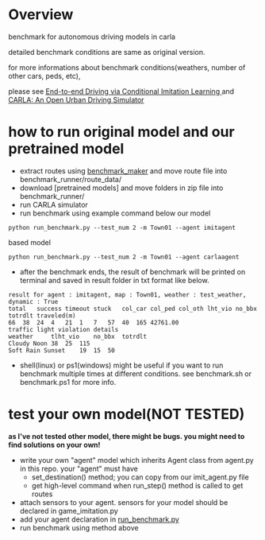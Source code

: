 # Overview
benchmark for autonomous driving models in carla

detailed benchmark conditions are same as original version.

for more informations about benchmark conditions(weathers, number of other cars, peds, etc),

please see [End-to-end Driving via Conditional Imitation Learning
](https://arxiv.org/abs/1710.02410) and [CARLA: An Open Urban Driving Simulator
](https://arxiv.org/abs/1711.03938)

# how to run original model and our pretrained model
- extract routes using [benchmark_maker](https://github.com/phoi5675/benchmark-for-carla-imitation-learning/tree/main/benchmark_maker)
and move route file into benchmark_runner/route_data/
- download [pretrained models] and move folders in zip file into benchmark_runner/
- run CARLA simulator
- run benchmark using example command below
our model
```
python run_benchmark.py --test_num 2 -m Town01 --agent imitagent
```
based model
```
python run_benchmark.py --test_num 2 -m Town01 --agent carlaagent
```
- after the benchmark ends, the result of benchmark will be printed on terminal and saved in result folder in txt format like below.
```
result for agent : imitagent, map : Town01, weather : test_weather, dynamic : True
total	success	timeout	stuck	col_car	col_ped	col_oth	lht_vio	no_bbx	totrdlt	traveled(m)
66	38	24	4	21	1	7	57	40	165	42761.00
traffic light violation details
weather		tlht_vio	no_bbx	totrdlt
Cloudy Noon	38	25	115	
Soft Rain Sunset	19	15	50	

```
- shell(linux) or ps1(windows) might be useful if you want to run benchmark multiple times at different conditions.
see benchmark.sh or benchmark.ps1 for more info.

# test your own model(NOT TESTED)
__as I've not tested other model, there might be bugs. you might need to find solutions on your own!__
- write your own "agent" model which inherits Agent class from agent.py in this repo.
your "agent" must have
  - set_destination() method; you can copy from our imit_agent.py file
  - get high-level command when run_step() method is called to get routes
- attach sensors to your agent. sensors for your model should be declared in game_imitation.py
- add your agent declaration in [run_benchmark.py](https://github.com/phoi5675/benchmark-for-carla-imitation-learning/blob/main/benchmark_runner/run_benchmark.py#L207)
- run benchmark using method above
